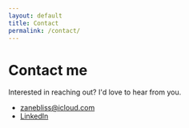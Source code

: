 ```yaml
---
layout: default
title: Contact
permalink: /contact/
---
```


# Contact me

Interested in reaching out? I'd love to hear from you.

- [zanebliss@icloud.com](mailto:zanebliss@icloud.com)
- [LinkedIn](https://www.linkedin.com/in/zanebliss/)
